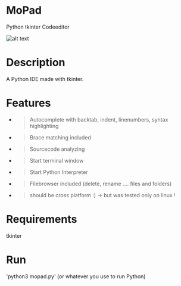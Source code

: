 # MoPad
Python tkinter Codeeditor

![alt text](https://github.com/morten1982/mopad/blob/master/images/mopad-git.png)

# Description
A Python IDE made with tkinter.


# Features
- > Autocomplete with backtab, indent, linenumbers, syntax highlighting
- > Brace matching included
- > Sourcecode analyzing
- > Start terminal window
- > Start Python Interpreter
- > Filebrowser included (delete, rename .... files and folders)

- > should be cross platform :) -> but was tested only on linux !


# Requirements
tkinter
 
# Run
'python3 mopad.py' (or whatever you use to run Python)
